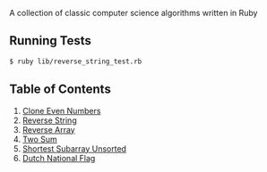 A collection of classic computer science algorithms written in Ruby

## Running Tests

```bash
$ ruby lib/reverse_string_test.rb
```

## Table of Contents

1. [Clone Even Numbers](./lib/clone_even_numbers.rb)
2. [Reverse String](./lib/reverse_string.rb)
3. [Reverse Array](./lib/reverse_array.rb)
4. [Two Sum](./lib/two_sum.rb)
5. [Shortest Subarray Unsorted](./lib/shortest_subarray_unsorted.rb)
6. [Dutch National Flag](./lib/dutch_national_flag.rb)
